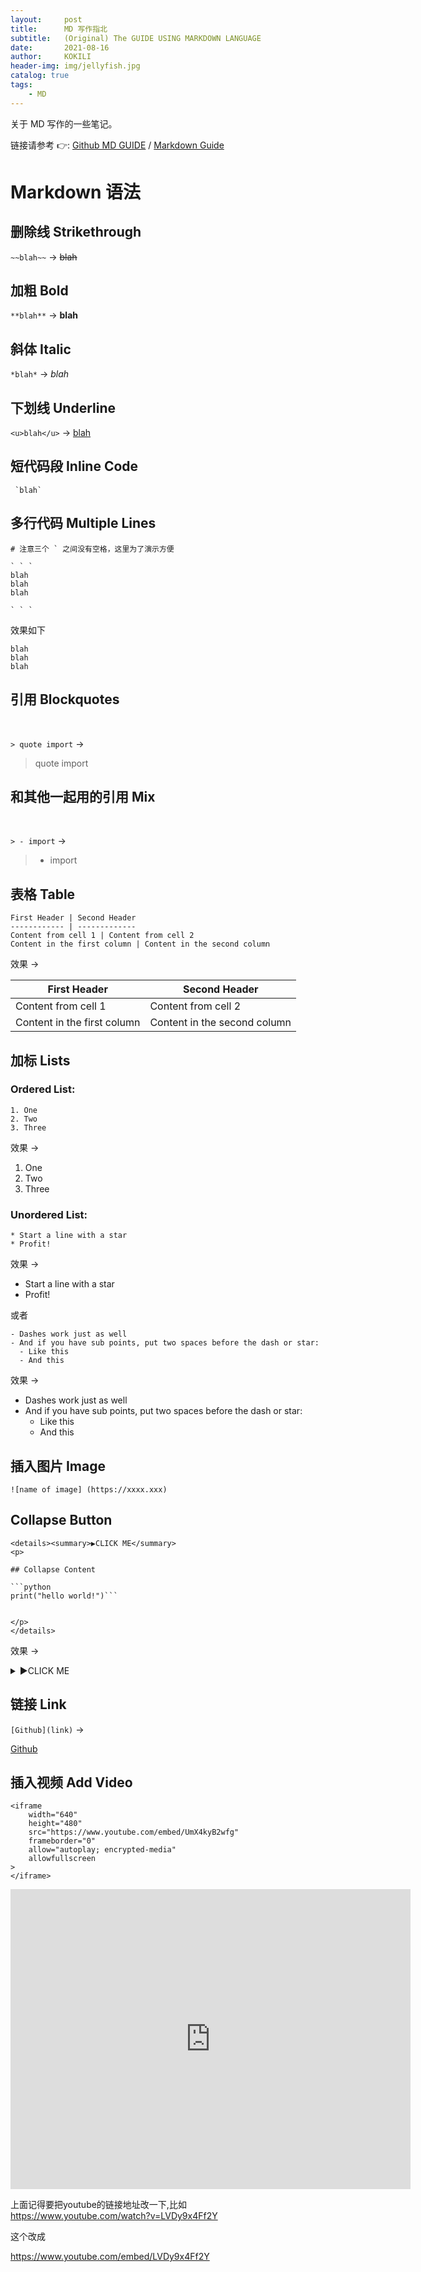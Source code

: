 ```yaml
---
layout:     post
title:      MD 写作指北
subtitle:   (Original) The GUIDE USING MARKDOWN LANGUAGE
date:       2021-08-16
author:     KOKILI
header-img: img/jellyfish.jpg
catalog: true
tags:
    - MD
---
```


关于 MD 写作的一些笔记。

链接请参考 👉: [Github MD GUIDE](https://guides.github.com/features/mastering-markdown/) / [Markdown Guide](https://www.markdownguide.org/basic-syntax/)

# Markdown 语法

## 删除线 Strikethrough
`~~blah~~` -> ~~blah~~

## 加粗 Bold
`**blah**` -> **blah**

## 斜体 Italic

`*blah*` -> *blah*

## 下划线 Underline

`<u>blah</u>` -> <u>blah</u>

## 短代码段 Inline Code
```
 `blah`
```

## 多行代码 Multiple Lines
```
# 注意三个 ` 之间没有空格，这里为了演示方便

` ` `
blah
blah
blah

` ` `
```
效果如下

```
blah
blah
blah
```
## 引用 Blockquotes
<br>

`> quote import`  ->
> quote import

## 和其他一起用的引用 Mix
<br>

`> - import` ->
> - import




## 表格 Table

```
First Header | Second Header
------------ | -------------
Content from cell 1 | Content from cell 2
Content in the first column | Content in the second column
```

效果 ->

First Header | Second Header
------------ | -------------
Content from cell 1 | Content from cell 2
Content in the first column | Content in the second column

## 加标 Lists
### Ordered List:
```
1. One
2. Two
3. Three
```
效果 ->

1. One
2. Two
3. Three

### Unordered List:

```
* Start a line with a star
* Profit!
```
效果 ->

* Start a line with a star
* Profit!

或者

```
- Dashes work just as well
- And if you have sub points, put two spaces before the dash or star:
  - Like this
  - And this
```

效果 ->

- Dashes work just as well
- And if you have sub points, put two spaces before the dash or star:
  - Like this
  - And this

## 插入图片 Image

`![name of image] (https://xxxx.xxx)`

## Collapse Button
```
<details><summary>▶CLICK ME</summary>
<p>

## Collapse Content

```python
print("hello world!")```


</p>
</details>
 ```

效果 ->

<details><summary>▶CLICK ME</summary>
<p>

##  Collapse Content

```python
print("hello world!")
```

</p>
</details>


## 链接 Link
`[Github](link)` ->

[Github](link)

## 插入视频 Add Video
```
<iframe
    width="640"
    height="480"
    src="https://www.youtube.com/embed/UmX4kyB2wfg"
    frameborder="0"
    allow="autoplay; encrypted-media"
    allowfullscreen
>
</iframe>
```


<iframe
    width="640"
    height="480"
    src="https://www.youtube.com/embed/UmX4kyB2wfg"
    frameborder="0"
    allow="autoplay; encrypted-media"
    allowfullscreen
>
</iframe>



上面记得要把youtube的链接地址改一下,比如
https://www.youtube.com/watch?v=LVDy9x4Ff2Y

这个改成

https://www.youtube.com/embed/LVDy9x4Ff2Y
